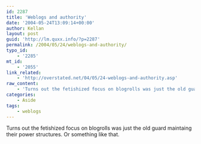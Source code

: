 ```yaml
---
id: 2287
title: 'Weblogs and authority'
date: '2004-05-24T13:09:14+00:00'
author: Kellan
layout: post
guid: 'http://lm.quxx.info/?p=2287'
permalink: /2004/05/24/weblogs-and-authority/
typo_id:
    - '2285'
mt_id:
    - '2055'
link_related:
    - 'http://overstated.net/04/05/24-weblogs-and-authority.asp'
raw_content:
    - 'Turns out the fetishized focus on blogrolls was just the old guard maintaing their power structures.  Or something like that.'
categories:
    - Aside
tags:
    - weblogs
---
```


Turns out the fetishized focus on blogrolls was just the old guard maintaing their power structures. Or something like that.